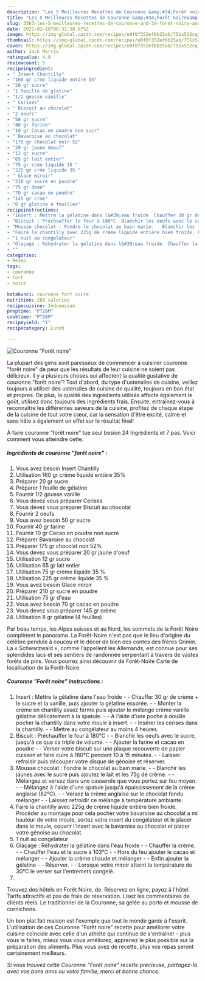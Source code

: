 ```yaml
---
description: "Les 5 Meilleures Recettes de Couronne &amp;#34;Forêt noire&amp;#34;"
title: "Les 5 Meilleures Recettes de Couronne &amp;#34;Forêt noire&amp;#34;"
slug: 3567-les-5-meilleures-recettes-de-couronne-and-34-foret-noire-and-34
date: 2021-02-18T06:31:38.875Z
image: https://img-global.cpcdn.com/recipes/e0f0f352ef6b25ab/751x532cq70/couronne-foret-noire-photo-principale-de-la-recette.jpg
thumbnail: https://img-global.cpcdn.com/recipes/e0f0f352ef6b25ab/751x532cq70/couronne-foret-noire-photo-principale-de-la-recette.jpg
cover: https://img-global.cpcdn.com/recipes/e0f0f352ef6b25ab/751x532cq70/couronne-foret-noire-photo-principale-de-la-recette.jpg
author: Jack Morris
ratingvalue: 4.9
reviewcount: 5
recipeingredient:
- " Insert Chantilly"
- "160 gr crme liquide entire 35"
- "20 gr sucre"
- "1 feuille de glatine"
- "1/2 gousse vanille"
- " Cerises"
- " Biscuit au chocolat"
- "2 oeufs"
- "50 gr sucre"
- "40 gr farine"
- "10 gr Cacao en poudre non sucr"
- " Bavaroise au chocolat"
- "175 gr chocolat noir 52"
- "20 gr jaune doeuf"
- "12 gr sucre"
- "65 gr lait entier"
- "75 gr crme liquide 35 "
- "225 gr crme liquide 35 "
- " Glace miroir"
- "210 gr sucre en poudre"
- "75 gr deau"
- "70 gr cacao en poudre"
- "145 gr crme"
- "8 gr glatine 4 feuilles"
recipeinstructions:
- "Insert : Mettre la gélatine dans l&#39;eau froide  Chauffer 30 gr de crème + le sucre et la vanille, puis ajouter la gélatine essorée.  Monter la crème en chantilly assez ferme puis ajouter le mélange crème vanille gélatine délicatement à la spatule.  A l&#39;aide d&#39;une poche à douille pocher la chantilly dans votre moule à insert.  Insérer les cerises dans la chantilly.  Mettre au congélateur au moins 4 heures."
- "Biscuit : Préchauffer le four à 180°C  Blanchir les oeufs avec le sucre, jusqu&#39;à ce que ca triple de volume.  Ajouter la farine et cacao en poudre   Verser votre biscuit sur une plaque recouverte de papier cuisson et faire cuire à 180°C pendant 10 à 15 minutes.  Laisser refroidir puis découper votre disque de génoise et réserver."
- "Mousse chocolat : Fondre le chocolat au bain marie.   Blanchir les jaunes avec le sucre puis ajoutez le lait et les 75g de crème.  Mélangez et versez dans une casserole que vous portez sur feu moyen.  Mélangez à l&#39;aide d&#39;une spatule jusqu&#39;à épaississement de la crème anglaise (82°C).  Versez la crème anglaise sur le chocolat fondu mélanger  Laissez refroidir ce mélange à température ambiante."
- "Faire la chantilly avec 225g de crème liquide entière bien froide. Procéder au montage pour cela pocher votre bavaroise au chocolat a mi hauteur de votre moule, sortez votre insert du congélateur et le placer dans le moule, couvrir l&#39;insert avec la bavaroise au chocolat et placer votre génoise au chocolat."
- "1 nuit au congelateur"
- "Glaçage : Réhydrater la gélatine dans l&#39;eau froide  Chauffer la crème.  Chauffer l&#39;eau et le sucre à 103°C  Hors du feu ajouter le cacao et mélanger  Ajouter la crème chaude et mélanger  Enfin ajouter la gélatine  Réserver.  Lorsque votre miroir atteint la température de 30°C le verser sur l&#39;entremets congelé."
- ""
categories:
- Resep
tags:
- couronne
- fort
- noire

katakunci: couronne fort noire 
nutrition: 289 calories
recipecuisine: Indonesian
preptime: "PT26M"
cooktime: "PT36M"
recipeyield: "1"
recipecategory: Lunch

---
```



![Couronne &#34;Forêt noire&#34;](https://img-global.cpcdn.com/recipes/e0f0f352ef6b25ab/751x532cq70/couronne-foret-noire-photo-principale-de-la-recette.jpg)

La plupart des gens sont paresseux de commencer à cuisiner couronne &#34;forêt noire&#34; de peur que les résultats de leur cuisine ne soient pas délicieux. Il y a plusieurs choses qui affectent la qualité gustative de couronne &#34;forêt noire&#34;! Tout d'abord, du type d'ustensiles de cuisine, veillez toujours à utiliser des ustensiles de cuisine de qualité, toujours en bon état et propres. De plus, la qualité des ingrédients utilisés affecte également le goût, utilisez donc toujours des ingrédients frais. Ensuite, entraînez-vous à reconnaître les différentes saveurs de la cuisine, profitez de chaque étape de la cuisine de tout votre cœur, car la sensation d'être excité, calme et sans hâte a également un effet sur le résultat final!

<!--inarticleads1-->

À faire couronne &#34;forêt noire&#34; tue seul besion 24 Ingrédients et 7 pas. Voici comment vous atteindre cette.

##### Ingrédients de couronne &#34;forêt noire&#34; :

1. Vous avez besoin  Insert Chantilly
1. Utilisation 160 gr crème liquide entière 35%
1. Préparer 20 gr sucre
1. Préparer 1 feuille de gélatine
1. Fournir 1/2 gousse vanille
1. Vous devez vous préparer  Cerises
1. Vous devez vous préparer  Biscuit au chocolat
1. Fournir 2 oeufs
1. Vous avez besoin 50 gr sucre
1. Fournir 40 gr farine
1. Fournir 10 gr Cacao en poudre non sucré
1. Préparer  Bavaroise au chocolat
1. Préparer 175 gr chocolat noir 52%
1. Vous devez vous préparer 20 gr jaune d&#39;oeuf
1. Utilisation 12 gr sucre
1. Utilisation 65 gr lait entier
1. Utilisation 75 gr crème liquide 35 %
1. Utilisation 225 gr crème liquide 35 %
1. Vous avez besoin  Glace miroir
1. Préparer 210 gr sucre en poudre
1. Utilisation 75 gr d&#39;eau
1. Vous avez besoin 70 gr cacao en poudre
1. Vous devez vous préparer 145 gr crème
1. Utilisation 8 gr gélatine (4 feuilles)


Par beau temps, les Alpes suisses et au Nord, les sommets de la Forêt Noire complètent le panorama. La Forêt-Noire n&#39;est pas que le lieu d&#39;origine du célèbre pendule à coucou et le décor de bien des contes des frères Grimm. La « Schwarzwald », comme l&#39;appellent les Allemands, est connue pour ses splendides lacs et ses sentiers de randonnée serpentant à travers de vastes forêts de pins. Vous pourrez ainsi découvrir de Forêt-Noire Carte de localisation de la Forêt-Noire. 

<!--inarticleads2-->

##### Couronne &#34;Forêt noire&#34; instructions :

1. Insert : Mettre la gélatine dans l&#39;eau froide -  - Chauffer 30 gr de crème + le sucre et la vanille, puis ajouter la gélatine essorée. -  - Monter la crème en chantilly assez ferme puis ajouter le mélange crème vanille gélatine délicatement à la spatule. -  - A l&#39;aide d&#39;une poche à douille pocher la chantilly dans votre moule à insert. -  - Insérer les cerises dans la chantilly. -  - Mettre au congélateur au moins 4 heures.
1. Biscuit : Préchauffer le four à 180°C -  - Blanchir les oeufs avec le sucre, jusqu&#39;à ce que ca triple de volume. -  - Ajouter la farine et cacao en poudre  -  - Verser votre biscuit sur une plaque recouverte de papier cuisson et faire cuire à 180°C pendant 10 à 15 minutes. -  - Laisser refroidir puis découper votre disque de génoise et réserver.
1. Mousse chocolat : Fondre le chocolat au bain marie.  -  - Blanchir les jaunes avec le sucre puis ajoutez le lait et les 75g de crème. -  - Mélangez et versez dans une casserole que vous portez sur feu moyen. -  - Mélangez à l&#39;aide d&#39;une spatule jusqu&#39;à épaississement de la crème anglaise (82°C). -  - Versez la crème anglaise sur le chocolat fondu mélanger -  - Laissez refroidir ce mélange à température ambiante.
1. Faire la chantilly avec 225g de crème liquide entière bien froide. Procéder au montage pour cela pocher votre bavaroise au chocolat a mi hauteur de votre moule, sortez votre insert du congélateur et le placer dans le moule, couvrir l&#39;insert avec la bavaroise au chocolat et placer votre génoise au chocolat.
1. 1 nuit au congelateur
1. Glaçage : Réhydrater la gélatine dans l&#39;eau froide -  - Chauffer la crème. -  - Chauffer l&#39;eau et le sucre à 103°C -  - Hors du feu ajouter le cacao et mélanger -  - Ajouter la crème chaude et mélanger -  - Enfin ajouter la gélatine -  - Réserver. -  - Lorsque votre miroir atteint la température de 30°C le verser sur l&#39;entremets congelé.
1. 


Trouvez des hôtels en Forêt Noire, de. Réservez en ligne, payez à l&#39;hôtel. Tarifs attractifs et pas de frais de réservation. Lisez les commentaires de clients réels. Le traditionnel de la Couronne, sa gelée au porto et mousse de cornichons. 

<!--inarticleads1-->

<p>
Un bon plat fait maison est l'exemple que tout le monde garde à l'esprit. L'utilisation de ces Couronne &#34;Forêt noire&#34; recette pour améliorer votre cuisine coïncide avec celle d'un athlète qui continue de s'entraîner - plus vous le faites, mieux vous vous améliorez, apprenez le plus possible sur la préparation des aliments. Plus vous avez de recette, plus vos repas seront certainement meilleurs.
</p>

<p>
<i>Si vous trouvez cette Couronne &#34;Forêt noire&#34; recette précieuse, partagez-la avec vos bons amis ou votre famille, merci et bonne chance.</i>
</p>
